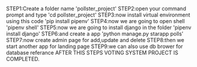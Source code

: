 STEP1:Create a folder name 'pollster_project'
STEP2:open your command prompt and type 'cd pollster_project'
STEP3:now install virtual environment using this code 'pip install pipenv'
STEP4:now we are going to open shell 'pipenv shell'
STEP5:now we are going to install django in the folder 'pipenv install django'
STEP6:and create a app 'python manage.py starapp polls'
STEP7:now create admin page for add,update and delete
STEP8:then we start another app for landing page 
STEP9:we can also use db brower for database referance
AFTER THIS STEPS VOTING SYSTEM PROJECT IS COMPLETED.
